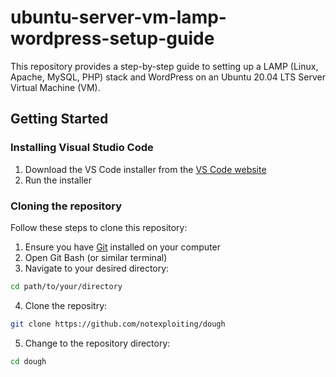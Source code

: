 # ubuntu-server-vm-lamp-wordpress-setup-guide

This repository provides a step-by-step guide to setting up a LAMP (Linux, Apache, MySQL, PHP) stack and WordPress on an Ubuntu 20.04 LTS Server Virtual Machine (VM). 

## Getting Started

### Installing Visual Studio Code
1. Download the VS Code installer from the [VS Code website](https://code.visualstudio.com/download)
2. Run the installer

### Cloning the repository

Follow these steps to clone this repository:
1. Ensure you have [Git](https://git-scm.com/) installed on your computer
2. Open Git Bash (or similar terminal)
3. Navigate to your desired directory:
```bash
cd path/to/your/directory
```
4. Clone the repositry:
```bash
git clone https://github.com/notexploiting/dough
```
5. Change to the repository directory:
```bash
cd dough
```
